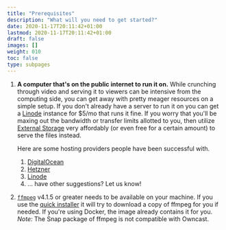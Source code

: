 ```yaml
---
title: "Prerequisites"
description: "What will you need to get started?"
date: 2020-11-17T20:11:42+01:00
lastmod: 2020-11-17T20:11:42+01:00
draft: false
images: []
weight: 010
toc: false
type: subpages
---
```


1. **A computer that's on the public internet to run it on.** While crunching through video and serving it to viewers can be intensive from the computing side, you can get away with pretty meager resources on a simple setup. If you don't already have a server to run it on you can get a [Linode](https://www.linode.com/products/nanodes/) instance for $5/mo that runs it fine. If you worry that you'll be maxing out the bandwidth or transfer limits allotted to you, then utilize [External Storage](/docs/storage) very affordably (or even free for a certain amount) to serve the files instead.

   Here are some hosting providers people have been successful with.

   1. [DigitalOcean](https://www.digitalocean.com/products/droplets/)
   1. [Hetzner](https://www.hetzner.com/cloud)
   1. [Linode](https://www.linode.com/products/nanodes/)
   1. ... have other suggestions? Let us know!

1. [`ffmpeg`](https://ffmpeg.org/download.html) v4.1.5 or greater needs to be available on your machine. If you use the [quick installer](/quickstart) it will try to download a copy of ffmpeg for you if needed. If you're using Docker, the image already contains it for you. _Note:_ The Snap package of ffmpeg is not compatible with Owncast.

